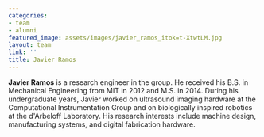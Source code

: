 ```yaml
---
categories:
- team
- alumni
featured_image: assets/images/javier_ramos_itok=t-XtwtLM.jpg
layout: team
link: ''
title: Javier Ramos
---
```


**Javier Ramos** is a research engineer in the group. He received his B.S. in Mechanical Engineering from MIT in 2012 and M.S. in 2014. During his undergraduate years, Javier worked on ultrasound imaging hardware at the Computational Instrumentation Group and on biologically inspired robotics at the d'Arbeloff Laboratory. His research interests include machine design, manufacturing systems, and digital fabrication hardware.